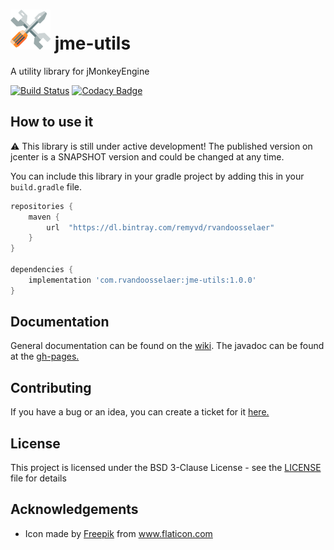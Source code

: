# ![jme-utils](icon-64.png) jme-utils

A utility library for jMonkeyEngine

[![Build Status](https://travis-ci.com/rvandoosselaer/jme-utils.svg?branch=master)](https://travis-ci.com/rvandoosselaer/jme-utils) [![Codacy Badge](https://api.codacy.com/project/badge/Grade/fdefe2e68d20467abde36a1599cd6b15)](https://www.codacy.com/manual/rvandoosselaer/jme-utils?utm_source=github.com&amp;utm_medium=referral&amp;utm_content=rvandoosselaer/jme-utils&amp;utm_campaign=Badge_Grade)

## How to use it

:warning: This library is still under active development! The published version on jcenter is a SNAPSHOT version and could be changed at any time.

You can include this library in your gradle project by adding this in your `build.gradle` file.

```groovy
repositories {
    maven {
        url  "https://dl.bintray.com/remyvd/rvandoosselaer" 
    }
}

dependencies {
    implementation 'com.rvandoosselaer:jme-utils:1.0.0'
}
```

## Documentation

General documentation can be found on the [wiki](https://github.com/rvandoosselaer/jme-utils/wiki). The javadoc can be found at the [gh-pages.](https://rvandoosselaer.github.io/Jme-utils/1.0.0-SNAPSHOT/javadoc/)

## Contributing

If you have a bug or an idea, you can create a ticket for it [here.](https://github.com/rvandoosselaer/Jme-utils/issues)

## License

This project is licensed under the BSD 3-Clause License - see the [LICENSE](LICENSE) file for details

## Acknowledgements

-   Icon made by [Freepik](https://www.freepik.com/home) from www.flaticon.com
